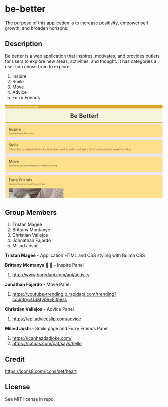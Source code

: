 # be-better
The purpose of this application is to increase positivity, empower self growth, and broaden horizons. 

## Description
Be better is a web application that inspires, motivates, and provides outlets for users to explore new areas, activities, and thought. 
It has categories a user can chose from to explore:

1. Inspire
2. Smile
3. Move
4. Advice
5. Furry Friends


![Screenshot](./assets/images/be-better.png)


## Group Members
1. Tristan Magee
2. Brittany Montanye
3. Christian Vallejos
4. Johnathan Fajardo
5. Milind Joshi

**Tristan Magee** - Application HTML and CSS styling with Bulma CSS
 
**Brittany Montanye** :star2: :metal: - Inspire Panel
1. http://www.boredapi.com/api/activity

**Jonathan Fajardo** - Move Panel
1. https://youtube-trending.p.rapidapi.com/trending?country=US&type=Fitness

**Christian Vallejos** - Advice Panel
1. https://api.adviceslip.com/advice

**Milind Joshi**  -  Smile page and Furry Friends Panel
1. https://icanhazdadjoke.com/
2. https://cataas.com/cat/says/hello


## Credit
https://icons8.com/icons/set/heart

## License

See MIT license in repo.
